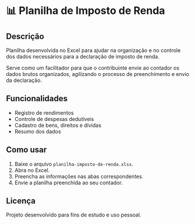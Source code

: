 
# 📊 Planilha de Imposto de Renda

## Descrição
Planilha desenvolvida no Excel para ajudar na organização e no controle dos dados necessários para a declaração de imposto de renda.

Serve como um facilitador para que o contribuinte envie ao contador os dados brutos organizados, agilizando o processo de preenchimento e envio da declaração.

## Funcionalidades
- Registro de rendimentos
- Controle de despesas dedutíveis
- Cadastro de bens, direitos e dívidas
- Resumo dos dados

## Como usar
1. Baixe o arquivo `planilha-imposto-de-renda.xlsx`.
2. Abra no Excel.
3. Preencha as informações nas abas correspondentes.
4. Envie a planilha preenchida ao seu contador.

## Licença
Projeto desenvolvido para fins de estudo e uso pessoal.
